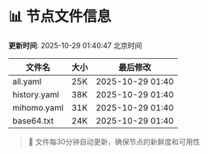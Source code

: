 # 📊 节点文件信息

**更新时间**: 2025-10-29 01:40:47 北京时间

| 文件名 | 大小 | 最后修改 |
|--------|------|----------|
| all.yaml | 25K | 2025-10-29 01:40 |
| history.yaml | 38K | 2025-10-29 01:40 |
| mihomo.yaml | 31K | 2025-10-29 01:40 |
| base64.txt | 24K | 2025-10-29 01:40 |

> 🔄 文件每30分钟自动更新，确保节点的新鲜度和可用性
